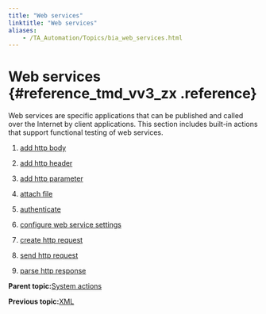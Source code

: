 ```yaml
--- 
title: "Web services"
linktitle: "Web services"
aliases: 
    - /TA_Automation/Topics/bia_web_services.html
---
```

# Web services {#reference_tmd_vv3_zx .reference}

Web services are specific applications that can be published and called over the Internet by client applications. This section includes built-in actions that support functional testing of web services.

1.  [add http body](../../TA_Automation/Topics/bia_add_http_body.html)  

2.  [add http header](../../TA_Automation/Topics/bia_add_http_header.html)  

3.  [add http parameter](../../TA_Automation/Topics/bia_add_http_parameter.html)  

4.  [attach file](../../TA_Automation/Topics/bia_attach_file.html)  

5.  [authenticate](../../TA_Automation/Topics/bia_authenticate.html)  

6.  [configure web service settings](../../TA_Automation/Topics/bia_configure_web_service_settings.html)  

7.  [create http request](../../TA_Automation/Topics/bia_create_http_request.html)  

8.  [send http request](../../TA_Automation/Topics/bia_send_http_request.html)  

9.  [parse http response](../../TA_Automation/Topics/bia_parse_http_response.html)  


**Parent topic:**[System actions](../../TA_Automation/Topics/bia_System.html)

**Previous topic:**[XML](../../TA_Automation/Topics/bia_XML.html)

